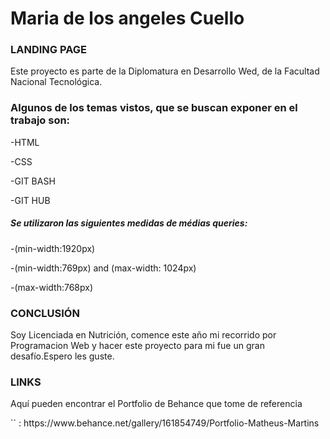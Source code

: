 # Maria de los angeles Cuello
###  LANDING PAGE
<p>Este proyecto es parte de la Diplomatura en Desarrollo Wed, de la Facultad Nacional Tecnológica.</p>

### Algunos de los temas vistos, que se buscan exponer en el trabajo son:
-HTML

-CSS

-GIT BASH

-GIT HUB

##### Se utilizaron las siguientes medidas de médias queries:
-(min-width:1920px)

-(min-width:769px) and (max-width: 1024px)

-(max-width:768px)

### CONCLUSIÓN
<p>Soy Licenciada en Nutrición, comence este año mi recorrido por Programacion Web y hacer este proyecto para mi fue un gran desafío.Espero les guste. </p>

### LINKS
<p>Aquí pueden encontrar el Portfolio de Behance que tome de referencia </p>
`<link>` : https://www.behance.net/gallery/161854749/Portfolio-Matheus-Martins



